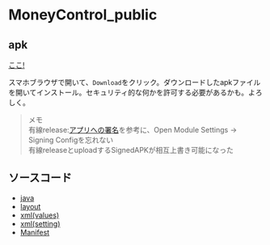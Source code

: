 # MoneyControl_public

## apk

[ここ!](https://github.com/oha-yashi/MoneyControl_public/blob/master/app/release)

スマホブラウザで開いて、`Download`をクリック。ダウンロードしたapkファイルを開いてインストール。セキュリティ的な何かを許可する必要があるかも。よろしく。

>メモ</br>
>有線release:[アプリへの署名](https://developer.android.com/studio/publish/app-signing)を参考に、Open Module Settings -> Signing Configを忘れない</br>
>有線releaseとuploadするSignedAPKが相互上書き可能になった

## ソースコード

- [java](https://github.com/oha-yashi/MoneyControl_public/tree/master/app/src/main/java/com/example/moneycontrol)
- [layout](https://github.com/oha-yashi/MoneyControl_public/tree/master/app/src/main/res/layout)
- [xml(values)](https://github.com/oha-yashi/MoneyControl_public/tree/master/app/src/main/res/values)
- [xml(setting)](https://github.com/oha-yashi/MoneyControl_public/tree/master/app/src/main/res/xml)
- [Manifest](https://github.com/oha-yashi/MoneyControl_public/blob/master/app/src/main/AndroidManifest.xml)
